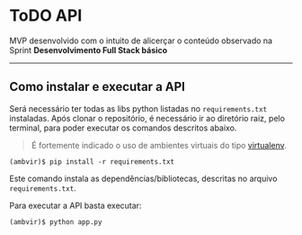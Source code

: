 # ToDO API

MVP desenvolvido com o intuito de alicerçar o conteúdo observado na Sprint **Desenvolvimento Full Stack básico**

---
## Como instalar e executar a API


Será necessário ter todas as libs python listadas no `requirements.txt` instaladas.
Após clonar o repositório, é necessário ir ao diretório raiz, pelo terminal, para poder executar os comandos descritos abaixo.

> É fortemente indicado o uso de ambientes virtuais do tipo [virtualenv](https://virtualenv.pypa.io/en/latest/installation.html).

```
(ambvir)$ pip install -r requirements.txt
```

Este comando instala as dependências/bibliotecas, descritas no arquivo `requirements.txt`.

Para executar a API  basta executar:

```
(ambvir)$ python app.py
```
